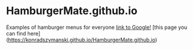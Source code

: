 # HamburgerMate.github.io
Examples of hamburger menus for everyone
[link to Google!](http://google.com)
[this page you can find here] (https://konradszymanski.github.io/HamburgerMate.github.io)
